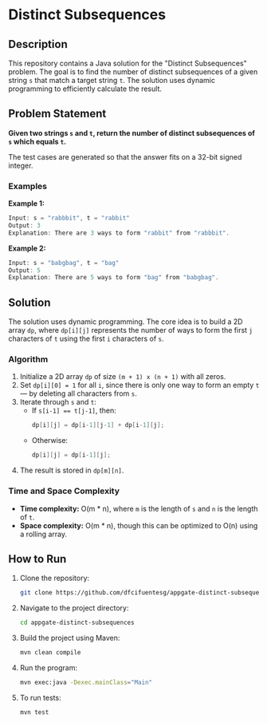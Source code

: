 # Distinct Subsequences

## Description
This repository contains a Java solution for the "Distinct Subsequences" problem. The goal is to find the number of distinct subsequences of a given string `s` that match a target string `t`. The solution uses dynamic programming to efficiently calculate the result.

## Problem Statement
**Given two strings `s` and `t`, return the number of distinct subsequences of `s` which equals `t`.**

The test cases are generated so that the answer fits on a 32-bit signed integer.

### Examples
**Example 1:**
```java
Input: s = "rabbbit", t = "rabbit"
Output: 3
Explanation: There are 3 ways to form "rabbit" from "rabbbit".
```

**Example 2:**
```java
Input: s = "babgbag", t = "bag"
Output: 5
Explanation: There are 5 ways to form "bag" from "babgbag".
```

## Solution
The solution uses dynamic programming. The core idea is to build a 2D array `dp`, where `dp[i][j]` represents the number of ways to form the first `j` characters of `t` using the first `i` characters of `s`.

### Algorithm
1. Initialize a 2D array `dp` of size `(m + 1) x (n + 1)` with all zeros.
2. Set `dp[i][0] = 1` for all `i`, since there is only one way to form an empty `t` — by deleting all characters from `s`.
3. Iterate through `s` and `t`:
    - If `s[i-1] == t[j-1]`, then:
      ```java
      dp[i][j] = dp[i-1][j-1] + dp[i-1][j];
      ```
    - Otherwise:
      ```java
      dp[i][j] = dp[i-1][j];
      ```
4. The result is stored in `dp[m][n]`.

### Time and Space Complexity
- **Time complexity:** O(m * n), where `m` is the length of `s` and `n` is the length of `t`.
- **Space complexity:** O(m * n), though this can be optimized to O(n) using a rolling array.

## How to Run
1. Clone the repository:
   ```bash
   git clone https://github.com/dfcifuentesg/appgate-distinct-subsequences
   ```
2. Navigate to the project directory:
   ```bash
   cd appgate-distinct-subsequences
   ```
3. Build the project using Maven:
   ```bash
   mvn clean compile
   ```
4. Run the program:
   ```bash
   mvn exec:java -Dexec.mainClass="Main"
   ```
5. To run tests:
   ```bash
   mvn test
   ```
